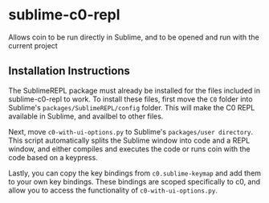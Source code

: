 # sublime-c0-repl
Allows coin to be run directly in Sublime, and to be opened and run with the current project

## Installation Instructions
The SublimeREPL package must already be installed for the files included in sublime-c0-repl to work.
To install these files, first move the `C0` folder into Sublime's `packages/SublimeREPL/config` folder. This will make the C0 REPL available in Sublime, and availbel to other files.

Next, move `c0-with-ui-options.py` to Sublime's `packages/user directory`. This script automatically splits the Sublime window into code and a REPL window, and either compiles and executes the code or runs coin with the code based on a keypress.

Lastly, you can copy the key bindings from `c0.sublime-keymap` and add them to your own key bindings. These bindings are scoped specifically to c0, and allow you to access the functionality of `c0-with-ui-options.py`.
